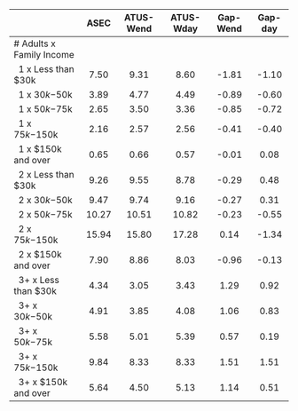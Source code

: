
|                      |         ASEC |    ATUS-Wend |    ATUS-Wday |     Gap-Wend |      Gap-day |
| -------------------- | :----------: | :----------: | :----------: | :----------: | :----------: |
| # Adults x Family Income |              |              |              |              |              |
| &nbsp;&nbsp;1 x Less than $30k |         7.50 |         9.31 |         8.60 |        -1.81 |        -1.10 |
| &nbsp;&nbsp;1 x $30k-$50k |         3.89 |         4.77 |         4.49 |        -0.89 |        -0.60 |
| &nbsp;&nbsp;1 x $50k-$75k |         2.65 |         3.50 |         3.36 |        -0.85 |        -0.72 |
| &nbsp;&nbsp;1 x $75k-$150k |         2.16 |         2.57 |         2.56 |        -0.41 |        -0.40 |
| &nbsp;&nbsp;1 x $150k and over |         0.65 |         0.66 |         0.57 |        -0.01 |         0.08 |
| &nbsp;&nbsp;2 x Less than $30k |         9.26 |         9.55 |         8.78 |        -0.29 |         0.48 |
| &nbsp;&nbsp;2 x $30k-$50k |         9.47 |         9.74 |         9.16 |        -0.27 |         0.31 |
| &nbsp;&nbsp;2 x $50k-$75k |        10.27 |        10.51 |        10.82 |        -0.23 |        -0.55 |
| &nbsp;&nbsp;2 x $75k-$150k |        15.94 |        15.80 |        17.28 |         0.14 |        -1.34 |
| &nbsp;&nbsp;2 x $150k and over |         7.90 |         8.86 |         8.03 |        -0.96 |        -0.13 |
| &nbsp;&nbsp;3+ x Less than $30k |         4.34 |         3.05 |         3.43 |         1.29 |         0.92 |
| &nbsp;&nbsp;3+ x $30k-$50k |         4.91 |         3.85 |         4.08 |         1.06 |         0.83 |
| &nbsp;&nbsp;3+ x $50k-$75k |         5.58 |         5.01 |         5.39 |         0.57 |         0.19 |
| &nbsp;&nbsp;3+ x $75k-$150k |         9.84 |         8.33 |         8.33 |         1.51 |         1.51 |
| &nbsp;&nbsp;3+ x $150k and over |         5.64 |         4.50 |         5.13 |         1.14 |         0.51 |

